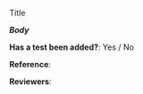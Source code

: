 Title <!-- Mandatory -->
<!--  Small summary of the change. This can optimally be written in 50 characters or less. -->

***Body***

**Has a test been added?**: Yes / No

**Reference**:  <!-- Optional but highly recommended -->
<!-- LInk to related Quip doc, checklist item, Slack thread or Github issue -->

**Reviewers**: 
<!-- Reviewers added with R=@githubusername (or viewers added with CC=) -->
